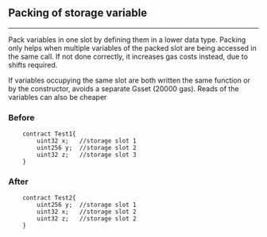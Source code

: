 ## Packing of storage variable

---

Pack variables in one slot by defining them in a lower data type. Packing only helps when multiple variables of the packed slot are being accessed in the same call. If not done correctly, it increases gas costs instead, due to shifts required.

If variables occupying the same slot are both written the same function or by the constructor, avoids a separate Gsset (20000 gas). Reads of the variables can also be cheaper

### Before

```solidity
    contract Test1{
        uint32 x;   //storage slot 1
        uint256 y;  //storage slot 2
        uint32 z;   //storage slot 3
    }
```

### After

```solidity
    contract Test2{
        uint256 y;  //storage slot 1
        uint32 x;   //storage slot 2
        uint32 z;   //storage slot 2
    }
```
